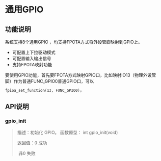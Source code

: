 # 通用GPIO

## 功能说明

系统支持8个通用GPIO ，均支持FPOTA方式将外设管脚映射到GPIO上。

* 可配置上下拉驱动模式
* 可配置输入输出信号
* 支持FPOTA映射功能

要使用GPIO功能，首先要FPOTA方式映射GPIO口，比如映射IO13（物理外设管脚）作为普通FUNC\_GPIO0普通GPIO口，可以

```text
fpioa_set_function(13, FUNC_GPIO0);
```

## API说明

### gpio\_init

> 描述：初始化 GPIO。
函数原型： int gpio_init(void)
>
> 返回值：0	成功
>
> ​				非0	失败

